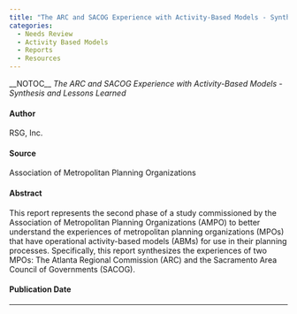 ```yaml
---
title: "The ARC and SACOG Experience with Activity-Based Models - Synthesis and Lessons Learned"
categories:
  - Needs Review
  - Activity Based Models
  - Reports
  - Resources
---
```


\_\_NOTOC\_\_
*The ARC and SACOG Experience with Activity-Based Models - Synthesis and Lessons Learned*

#### Author

RSG, Inc.

#### Source

Association of Metropolitan Planning Organizations

#### Abstract

This report represents the second phase of a study commissioned by the Association of Metropolitan Planning Organizations (AMPO) to better understand the experiences of metropolitan planning organizations (MPOs) that have operational activity-based models (ABMs) for use in their planning processes. Specifically, this report synthesizes the experiences of two MPOs: The Atlanta Regional Commission (ARC) and the Sacramento Area Council of Governments (SACOG).

#### Publication Date

------------------------------------------------------------------------

<comments />

